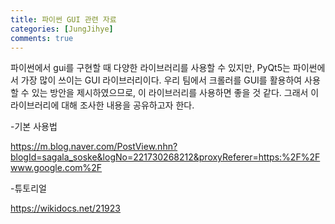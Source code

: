 ```yaml
---
title: 파이썬 GUI 관련 자료
categories: [JungJihye]
comments: true
---
```


파이썬에서 gui를 구현할 때 다양한 라이브러리를 사용할 수 있지만, PyQt5는 파이썬에서 가장 많이 쓰이는 GUI 라이브러리이다.
우리 팀에서 크롤러를 GUI를 활용하여 사용할 수 있는 방안을 제시하였으므로, 이 라이브러리를 사용하면 좋을 것 같다.
그래서 이 라이브러리에 대해 조사한 내용을 공유하고자 한다.

-기본 사용법




https://m.blog.naver.com/PostView.nhn?blogId=sagala_soske&logNo=221730268212&proxyReferer=https:%2F%2Fwww.google.com%2F


-튜토리얼



https://wikidocs.net/21923
